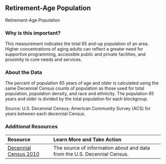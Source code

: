 ## Retirement-Age Population
Retirement-Age Population

### Why is this important?
This measurement indicates the total 65 and-up population of an area. Higher concentrations of aging adults can reflect a greater need for supportive programming, accessible public and private facilities, and proximity to core needs and services.

### About the Data
The percent of population 65 years of age and older is calculated using the same Decennial Census counts of population as those used for total population, population density, and race and ethnicity. The population 65 years and older is divided by the total population for each blockgroup.

Source: U.S. Decennial Census; American Community Survey (ACS) for years between each decennial Census. 

### Additional Resources

|Resource | Learn More and Take Action | 
|:--- | :--- |
|[Decennial Census 2010](http://www.census.gov/2010census/) | The source of information about and data from the U.S. Decennial Census.